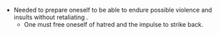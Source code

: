- Needed to prepare oneself to be able to endure possible violence and insults without retaliating .
	- One must free oneself of hatred and the impulse to strike back.